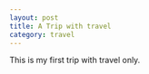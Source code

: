 ```yaml
---
layout: post
title: A Trip with travel
category: travel
---
```


This is my first trip with travel only.